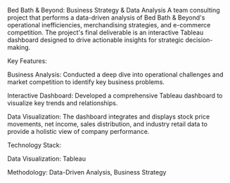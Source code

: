 Bed Bath & Beyond: Business Strategy & Data Analysis
A team consulting project that performs a data-driven analysis of Bed Bath & Beyond's operational inefficiencies, merchandising strategies, and e-commerce competition. The project's final deliverable is an interactive Tableau dashboard designed to drive actionable insights for strategic decision-making.


Key Features:


Business Analysis: Conducted a deep dive into operational challenges and market competition to identify key business problems.


Interactive Dashboard: Developed a comprehensive Tableau dashboard to visualize key trends and relationships.


Data Visualization: The dashboard integrates and displays stock price movements, net income, sales distribution, and industry retail data to provide a holistic view of company performance.

Technology Stack:


Data Visualization: Tableau 

Methodology: Data-Driven Analysis, Business Strategy

